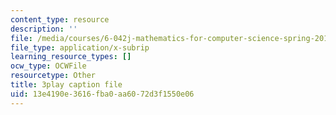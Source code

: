 ```yaml
---
content_type: resource
description: ''
file: /media/courses/6-042j-mathematics-for-computer-science-spring-2015/13e4190e3616fba0aa6072d3f1550e06_wIq4CssPoO0.srt
file_type: application/x-subrip
learning_resource_types: []
ocw_type: OCWFile
resourcetype: Other
title: 3play caption file
uid: 13e4190e-3616-fba0-aa60-72d3f1550e06
---
```


